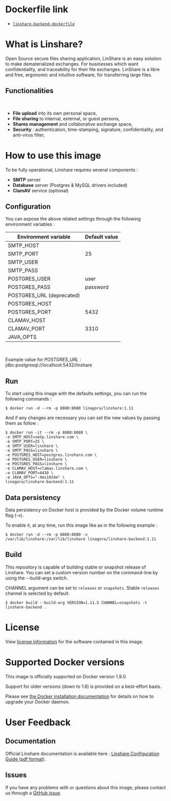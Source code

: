 Dockerfile link
===============

- [`linshare-backend-dockerfile`](https://github.com/linagora/linshare-backend-dockerfile/blob/master/Dockerfile)

What is Linshare?
=================

Open Source secure files sharing application, LinShare is an easy solution to make dematerialized exchanges. For businesses which want confidentiality, and traceability for their file exchanges. LinShare is a libre and free, ergonomic and intuitive software, for transferring large files.

Functionalities
---------------

</br>

* **File upload** into its own personal space,
* **File sharing** to internal, external, or guest persons,
* **Shares management** and collaborative exchange space,
* **Security** : authentication, time-stamping, signature, confidentiality, and anti-virus filter,


How to use this image
=====================

To be fully operational, Linshare requires several components :
* **SMTP** server
* **Database** server (Postgres & MySQL drivers included)
* **ClamAV** service (optional)

Configuration
-------------

You can expose the above related settings through the following environment variables :

| Environment variable      | Default value                                                                                                |
|---------------------------|--------------------------------------------------------------------------------------------------------------|
|SMTP_HOST                  |                                                                                                              |
|SMTP_PORT                  |25                                                                                                            |
|SMTP_USER                  |                                                                                                              |
|SMTP_PASS                  |                                                                                                              |
|POSTGRES_USER              |user                                                                                                          |
|POSTGRES_PASS              |password                                                                                                      |
|POSTGRES_URL (deprecated)  |                                                                                                              |
|POSTGRES_HOST              |                                                                                                              |
|POSTGRES_PORT              |5432                                                                                                          |
|CLAMAV_HOST                |                                                                                                              |
|CLAMAV_PORT                |3310                                                                                                          |
|JAVA_OPTS                  |                                                                                                              |

<br/>

Example value for *POSTGRES_URL* : jdbc:postgresql://localhost:5432/linshare

Run
---

To start using this image with the defaults settings, you can run the following commands :

```console
$ docker run -d --rm -p 8080:8080 linagora/linshare:1.11
```

And if any changes are necessary you can set the new values by passing them as follow :

```console
$ docker run -it --rm -p 8080:8080 \
-e SMTP_HOST=smtp.linshare.com \
-e SMTP_PORT=25 \
-e SMTP_USER=linshare \
-e SMTP_PASS=linshare \
-e POSTGRES_HOST=postgres.linshare.com \
-e POSTGRES_USER=linshare \
-e POSTGRES_PASS=linshare \
-e CLAMAV_HOST=clamav.linshare.com \
-e CLAMAV_PORT=4410 \
-e JAVA_OPTS="-Xms1024m" \
linagora/linshare-backend:1.11
```

Data persistency
----------------

Data persistency on Docker host is provided by the Docker volume runtime flag (-v).

To enable it, at any time, run this image like as in the following example :

```console
$ docker run -d --rm -p 8080:8080 -v /var/lib/linshare:/var/lib/linshare linagora/linshare-backend:1.11
```

Build
-----

This repository is capable of building stable or snapshot release of Linshare.
You can set a custom version number on the command-line by using the --build-args switch.

CHANNEL argument can be set to `releases` or `snapshots`.
Stable `releases` channel is selected by default.

```console
$ docker build --build-arg VERSION=1.11.5 CHANNEL=snapshots -t linshare-backend .
```

License
=======

View [license information](http://www.linshare.org/licenses/LinShare-License_AfferoGPL-v3_en.pdf) for the software contained in this image.

Supported Docker versions
=========================

This image is officially supported on Docker version 1.9.0.

Support for older versions (down to 1.6) is provided on a best-effort basis.

Please see [the Docker installation documentation](https://docs.docker.com/installation/) for details on how to upgrade your Docker daemon.

User Feedback
=============

Documentation
-------------

Official Linshare documentation is available here : [Linshare Configuration Guide (pdf format)](http://download.linshare.org/documentation/admins/Linagora_DOC_LinShare-1.7.0_Guide-Config-Admin_fr_20150303.pdf).


Issues
------

If you have any problems with or questions about this image, please contact us through a [GitHub issue](https://github.com/linagora/linshare-backend/issues).
